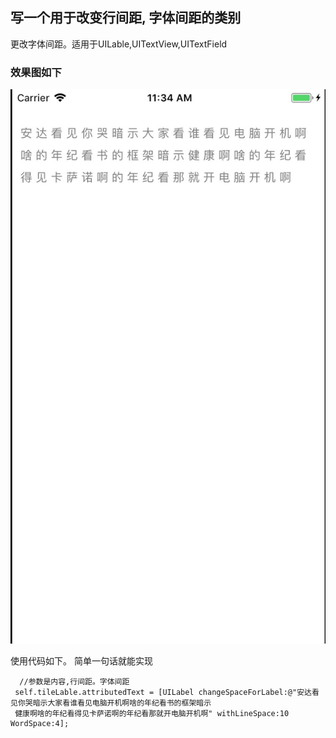 
## 写一个用于改变行间距, 字体间距的类别

更改字体间距。适用于UILable,UITextView,UITextField

### 效果图如下

![](https://github.com/krystalName/KNLableChange/blob/master/lable.png)

使用代码如下。 简单一句话就能实现


``` objc 
  //参数是内容,行间距。字体间距
 self.tileLable.attributedText = [UILabel changeSpaceForLabel:@"安达看见你哭暗示大家看谁看见电脑开机啊啥的年纪看书的框架暗示
 健康啊啥的年纪看得见卡萨诺啊的年纪看那就开电脑开机啊" withLineSpace:10 WordSpace:4];
 
```
